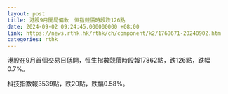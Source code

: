```yaml
---
layout: post
title: 港股9月開局偏軟　恒指競價時段跌126點
date: 2024-09-02 09:24:45.000000000 +08:00
link: https://news.rthk.hk/rthk/ch/component/k2/1768671-20240902.htm
categories: rthk
---
```


港股在9月首個交易日低開，恒生指數競價時段報17862點，跌126點，跌幅0.7%。

科技指數報3539點，跌20點，跌幅0.58%。
